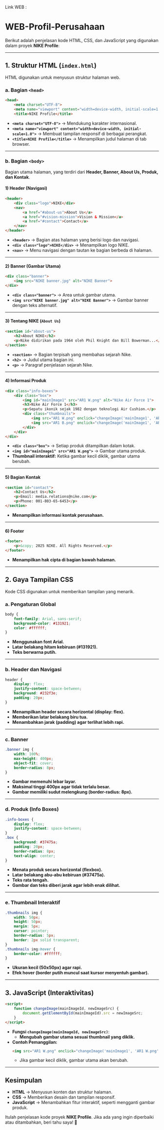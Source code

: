 Link WEB : 
# WEB-Profil-Perusahaan

Berikut adalah penjelasan kode HTML, CSS, dan JavaScript yang digunakan dalam proyek **NIKE Profile**:

---

## **1. Struktur HTML (`index.html`)**
HTML digunakan untuk menyusun struktur halaman web.

### **a. Bagian `<head>`**
```html
<head>
    <meta charset="UTF-8">
    <meta name="viewport" content="width=device-width, initial-scale=1.0">
    <title>NIKE Profile</title>
```
- **`<meta charset="UTF-8">`** → Mendukung karakter internasional.
- **`<meta name="viewport" content="width=device-width, initial-scale=1.0">`** → Membuat tampilan responsif di berbagai perangkat.
- **`<title>NIKE Profile</title>`** → Menampilkan judul halaman di tab browser.

---

### **b. Bagian `<body>`**
Bagian utama halaman, yang terdiri dari **Header, Banner, About Us, Produk, dan Kontak**.

#### **1) Header (Navigasi)**
```html
<header>
    <div class="logo">NIKE</div>
    <nav>
        <a href="#about-us">About Us</a>
        <a href="#vision-mission">Vision & Mission</a>
        <a href="#contact">Contact</a>
    </nav>
</header>
```
- **`<header>`** → Bagian atas halaman yang berisi logo dan navigasi.
- **`<div class="logo">NIKE</div>`** → Menampilkan logo NIKE.
- **`<nav>`** → Menu navigasi dengan tautan ke bagian berbeda di halaman.

---

#### **2) Banner (Gambar Utama)**
```html
<div class="banner">
    <img src="NIKE banner.jpg" alt="NIKE Banner">
</div>
```
- **`<div class="banner">`** → Area untuk gambar utama.
- **`<img src="NIKE banner.jpg" alt="NIKE Banner">`** → Gambar banner dengan teks alternatif.

---

#### **3) Tentang NIKE (`About Us`)**
```html
<section id="about-us">
    <h2>About NIKE</h2>
    <p>Nike didirikan pada 1964 oleh Phil Knight dan Bill Bowerman...</p>
</section>
```
- **`<section>`** → Bagian terpisah yang membahas sejarah Nike.
- **`<h2>`** → Judul utama bagian ini.
- **`<p>`** → Paragraf penjelasan sejarah Nike.

---

#### **4) Informasi Produk**
```html
<div class="info-boxes">
    <div class="box">
        <img id="mainImage1" src="AR1 W.png" alt="Nike Air Force 1">
        <h3>Nike Air Force 1</h3>
        <p>Sepatu ikonik sejak 1982 dengan teknologi Air Cushion.</p>
        <div class="thumbnails">
            <img src="AR1 W.png" onclick="changeImage('mainImage1', 'AR1 W.png')">
            <img src="AR1 B.png" onclick="changeImage('mainImage1', 'AR1 B.png')">
        </div>
    </div>
</div>
```
- **`<div class="box">`** → Setiap produk ditampilkan dalam kotak.
- **`<img id="mainImage1" src="AR1 W.png">`** → Gambar utama produk.
- **Thumbnail interaktif:** Ketika gambar kecil diklik, gambar utama berubah.

---

#### **5) Bagian Kontak**
```html
<section id="contact">
    <h2>Contact Us</h2>
    <p>Email: media.relations@nike.com</p>
    <p>Phone: 001-803-65-6453</p>
</section>
```
- **Menampilkan informasi kontak perusahaan.**

---

#### **6) Footer**
```html
<footer>
    <p>&copy; 2025 NIKE. All Rights Reserved.</p>
</footer>
```
- **Menampilkan hak cipta di bagian bawah halaman.**

---

## **2. Gaya Tampilan CSS**
Kode CSS digunakan untuk memberikan tampilan yang menarik.

### **a. Pengaturan Global**
```css
body {
    font-family: Arial, sans-serif;
    background-color: #131921;
    color: #ffffff;
}
```
- **Menggunakan font Arial.**
- **Latar belakang hitam kebiruan (#131921).**
- **Teks berwarna putih.**

---

### **b. Header dan Navigasi**
```css
header {
    display: flex;
    justify-content: space-between;
    background: #232f3e;
    padding: 20px;
}
```
- **Menampilkan header secara horizontal (display: flex).**
- **Memberikan latar belakang biru tua.**
- **Menambahkan jarak (padding) agar terlihat lebih rapi.**

---

### **c. Banner**
```css
.banner img {
    width: 100%;
    max-height: 400px;
    object-fit: cover;
    border-radius: 8px;
}
```
- **Gambar memenuhi lebar layar.**
- **Maksimal tinggi 400px agar tidak terlalu besar.**
- **Gambar memiliki sudut melengkung (border-radius: 8px).**

---

### **d. Produk (Info Boxes)**
```css
.info-boxes {
    display: flex;
    justify-content: space-between;
}
.box {
    background: #37475a;
    padding: 20px;
    border-radius: 8px;
    text-align: center;
}
```
- **Menata produk secara horizontal (flexbox).**
- **Latar belakang abu-abu kebiruan (#37475a).**
- **Teks rata tengah.**
- **Gambar dan teks diberi jarak agar lebih enak dilihat.**

---

### **e. Thumbnail Interaktif**
```css
.thumbnails img {
    width: 50px;
    height: 50px;
    margin: 5px;
    cursor: pointer;
    border-radius: 5px;
    border: 2px solid transparent;
}
.thumbnails img:hover {
    border-color: #ffffff;
}
```
- **Ukuran kecil (50x50px) agar rapi.**
- **Efek hover (border putih muncul saat kursor menyentuh gambar).**

---

## **3. JavaScript (Interaktivitas)**
```html
<script>
    function changeImage(mainImageId, newImageSrc) {
        document.getElementById(mainImageId).src = newImageSrc;
    }
</script>
```
- **Fungsi `changeImage(mainImageId, newImageSrc)`**:
  - **Mengubah gambar utama sesuai thumbnail yang diklik.**
- **Contoh Pemanggilan:** 
  ```html
  <img src="AR1 W.png" onclick="changeImage('mainImage1', 'AR1 W.png')">
  ```
  - Jika gambar kecil diklik, gambar utama akan berubah.

---

## **Kesimpulan**
- **HTML** → Menyusun konten dan struktur halaman.
- **CSS** → Memberikan desain dan tampilan responsif.
- **JavaScript** → Menambahkan fitur interaktif, seperti mengganti gambar produk.

Itulah penjelasan kode proyek **NIKE Profile**. Jika ada yang ingin diperbaiki atau ditambahkan, beri tahu saya! 🚀
